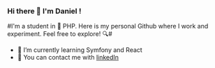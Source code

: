 ### Hi there 👋 I'm Daniel !

#I'm a student in 🐘 PHP. Here is my personal Github where I work and experiment. Feel free to explore! 🔍#

- 🌱 I’m currently learning Symfony and React
- 💬 You can contact me with [linkedIn](https://www.linkedin.com/in/daniel-batalha-gon%C3%A7alves-812226187/)
